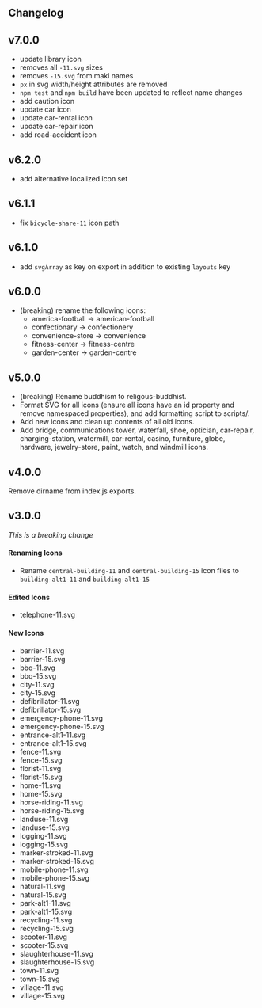 ## Changelog

## v7.0.0

- update library icon
- removes all `-11.svg` sizes
- removes `-15.svg` from maki names
- `px` in svg width/height attributes are removed
- `npm test` and `npm build` have been updated to reflect name changes
- add caution icon
- update car icon
- update car-rental icon
- update car-repair icon
- add road-accident icon

## v6.2.0

- add alternative localized icon set

## v6.1.1

- fix `bicycle-share-11` icon path

## v6.1.0

- add `svgArray` as key on export in addition to existing `layouts` key

## v6.0.0

- (breaking) rename the following icons:
  - america-football → american-football
  - confectionary → confectionery
  - convenience-store → convenience
  - fitness-center → fitness-centre
  - garden-center → garden-centre

## v5.0.0

- (breaking) Rename buddhism to religous-buddhist.
- Format SVG for all icons (ensure all icons have an id property and remove namespaced properties), and add formatting script to scripts/.
- Add new icons and clean up contents of all old icons.
- Add bridge, communications tower, waterfall, shoe, optician, car-repair, charging-station, watermill, car-rental, casino, furniture, globe, hardware, jewelry-store, paint, watch, and windmill icons.

## v4.0.0

Remove dirname from index.js exports.

## v3.0.0

_This is a breaking change_

#### Renaming Icons

- Rename `central-building-11` and `central-building-15` icon files to `building-alt1-11` and `building-alt1-15`

#### Edited Icons

- telephone-11.svg

#### New Icons

- barrier-11.svg
- barrier-15.svg
- bbq-11.svg
- bbq-15.svg
- city-11.svg
- city-15.svg
- defibrillator-11.svg
- defibrillator-15.svg
- emergency-phone-11.svg
- emergency-phone-15.svg
- entrance-alt1-11.svg
- entrance-alt1-15.svg
- fence-11.svg
- fence-15.svg
- florist-11.svg
- florist-15.svg
- home-11.svg
- home-15.svg
- horse-riding-11.svg
- horse-riding-15.svg
- landuse-11.svg
- landuse-15.svg
- logging-11.svg
- logging-15.svg
- marker-stroked-11.svg
- marker-stroked-15.svg
- mobile-phone-11.svg
- mobile-phone-15.svg
- natural-11.svg
- natural-15.svg
- park-alt1-11.svg
- park-alt1-15.svg
- recycling-11.svg
- recycling-15.svg
- scooter-11.svg
- scooter-15.svg
- slaughterhouse-11.svg
- slaughterhouse-15.svg
- town-11.svg
- town-15.svg
- village-11.svg
- village-15.svg
